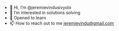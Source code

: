 - 👋 Hi, I’m @jeremievindusivyolo
- 👀 I’m interested in solutions solving 
- 🌱 Opened to learn
- 📫 How to reach out to me jeremievindu@gmail.com
